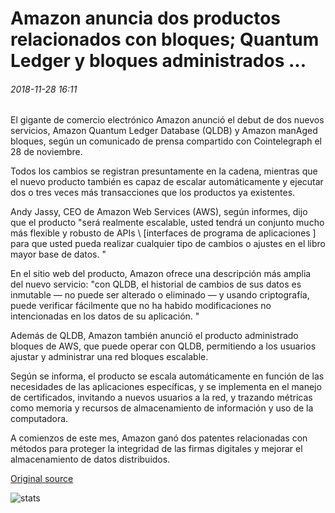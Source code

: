 # Amazon anuncia dos productos relacionados con bloques; Quantum Ledger y bloques administrados ...

###### 2018-11-28 16:11

El gigante de comercio electrónico Amazon anunció el debut de dos nuevos servicios, Amazon Quantum Ledger Database (QLDB) y Amazon manAged bloques, según un comunicado de prensa compartido con Cointelegraph el 28 de noviembre.

Todos los cambios se registran presuntamente en la cadena, mientras que el nuevo producto también es capaz de escalar automáticamente y ejecutar dos o tres veces más transacciones que los productos ya existentes.

Andy Jassy, CEO de Amazon Web Services (AWS), según informes, dijo que el producto "será realmente escalable, usted tendrá un conjunto mucho más flexible y robusto de APIs \ [interfaces de programa de aplicaciones \] para que usted pueda realizar cualquier tipo de cambios o ajustes en el libro mayor base de datos. "

En el sitio web del producto, Amazon ofrece una descripción más amplia del nuevo servicio: "con QLDB, el historial de cambios de sus datos es inmutable — no puede ser alterado o eliminado — y usando criptografía, puede verificar fácilmente que no ha habido modificaciones no intencionadas en los datos de su aplicación. "

Además de QLDB, Amazon también anunció el producto administrado bloques de AWS, que puede operar con QLDB, permitiendo a los usuarios ajustar y administrar una red bloques escalable.

Según se informa, el producto se escala automáticamente en función de las necesidades de las aplicaciones específicas, y se implementa en el manejo de certificados, invitando a nuevos usuarios a la red, y trazando métricas como memoria y recursos de almacenamiento de información y uso de la computadora.

A comienzos de este mes, Amazon ganó dos patentes relacionadas con métodos para proteger la integridad de las firmas digitales y mejorar el almacenamiento de datos distribuidos.

[Original source](https://cointelegraph.com/news/amazon-announces-two-blockchain-related-products-quantum-ledger-and-managed-blockchain)

![stats](https://c.statcounter.com/11760860/0/a89fa40b/1/ "stats")